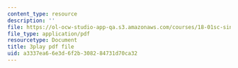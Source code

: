 ```yaml
---
content_type: resource
description: ''
file: https://ol-ocw-studio-app-qa.s3.amazonaws.com/courses/18-01sc-single-variable-calculus-fall-2010/a3337ea66e3d6f2b308284731d70ca32_XRkgBWbWvg4.pdf
file_type: application/pdf
resourcetype: Document
title: 3play pdf file
uid: a3337ea6-6e3d-6f2b-3082-84731d70ca32
---
```

